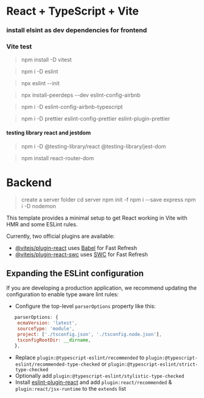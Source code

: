 # React + TypeScript + Vite
### install elsint as dev dependencies for frontend

### Vite test
> npm install -D vitest


> npm i -D eslint 


> npx eslint --init


> npx install-peerdeps --dev eslint-config-airbnb


> npm i -D eslint-config-airbnb-typescript


> npm i -D prettier eslint-config-prettier eslint-plugin-prettier






#### testing library react and jestdom
> npm i -D @testing-library/react @testing-library/jest-dom

> npm install react-router-dom

# Backend
> create a server folder 
> cd server 
> npm init -f
> npm i --save express
> npm i -D nodemon






This template provides a minimal setup to get React working in Vite with HMR and some ESLint rules.

Currently, two official plugins are available:

- [@vitejs/plugin-react](https://github.com/vitejs/vite-plugin-react/blob/main/packages/plugin-react/README.md) uses [Babel](https://babeljs.io/) for Fast Refresh
- [@vitejs/plugin-react-swc](https://github.com/vitejs/vite-plugin-react-swc) uses [SWC](https://swc.rs/) for Fast Refresh

## Expanding the ESLint configuration

If you are developing a production application, we recommend updating the configuration to enable type aware lint rules:

- Configure the top-level `parserOptions` property like this:

```js
   parserOptions: {
    ecmaVersion: 'latest',
    sourceType: 'module',
    project: ['./tsconfig.json', './tsconfig.node.json'],
    tsconfigRootDir: __dirname,
   },
```

- Replace `plugin:@typescript-eslint/recommended` to `plugin:@typescript-eslint/recommended-type-checked` or `plugin:@typescript-eslint/strict-type-checked`
- Optionally add `plugin:@typescript-eslint/stylistic-type-checked`
- Install [eslint-plugin-react](https://github.com/jsx-eslint/eslint-plugin-react) and add `plugin:react/recommended` & `plugin:react/jsx-runtime` to the `extends` list




